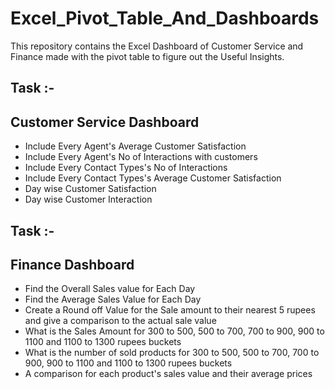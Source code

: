 # Excel_Pivot_Table_And_Dashboards
This repository contains the Excel Dashboard of Customer Service and Finance made with the pivot table to figure out the Useful Insights.

## Task :-
## Customer Service Dashboard
- Include Every Agent's Average Customer Satisfaction
- Include Every Agent's No of Interactions with customers
- Include Every Contact Types's No of Interactions 
- Include Every Contact Types's Average Customer Satisfaction
- Day wise Customer Satisfaction
- Day wise Customer Interaction

## Task :-
## Finance Dashboard
- Find the Overall Sales value for Each Day
- Find the Average Sales Value for Each Day
- Create a Round off Value for the Sale amount to their nearest 5 rupees and give a comparison to the actual sale value
- What is the Sales Amount for 300 to 500, 500 to 700, 700 to 900, 900 to 1100 and 1100 to 1300 rupees buckets
- What is the number of sold products for 300 to 500, 500 to 700, 700 to 900, 900 to 1100 and 1100 to 1300 rupees buckets
- A comparison for each product's sales value and their average prices

